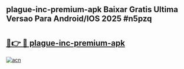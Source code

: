 ## plague-inc-premium-apk Baixar Gratis Ultima Versao Para Android/IOS 2025 #n5pzq

# <h2><a href="https://ainizakaria.my?title=plague-inc-premium-apk&ref=20M">🔗👉 🔴 plague-inc-premium-apk</a></h2>

[![acn](https://github.com/user-attachments/assets/0f9c940e-d8b0-45ae-aac7-cd30a18b3e1c)](https://ainizakaria.my?title=plague-inc-premium-apk&ref=20M)

